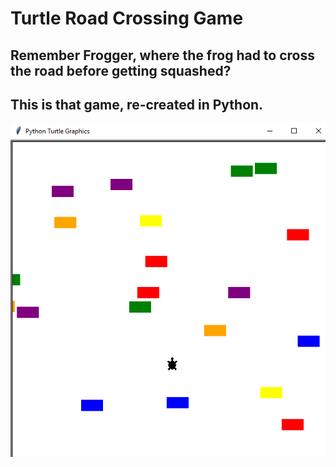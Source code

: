 # Turtle Road Crossing Game
## Remember Frogger, where the frog had to cross the road before getting squashed? 
## This is that game, re-created in Python.

<img src="./images/turtle_cross_road.png" />
